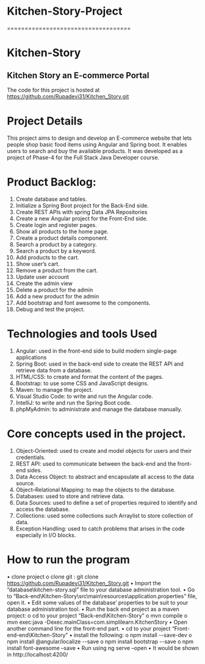 # Kitchen-Story-Project
===================================
# Kitchen-Story

## Kitchen Story an E-commerce Portal

The code for this project is hosted at https://github.com/Rupadevi31/Kitchen_Story.git
# Project Details
This project aims to design and develop an E-commerce website that lets people shop basic food items using Angular and Spring boot. It enables users to search and buy the available products. It was developed as a project of Phase-4 for the Full Stack Java Developer course.
# Product Backlog:
1.	Create database and tables.
2.	Initialize a Spring Boot project for the Back-End side.
3.	Create REST APIs with spring Data JPA Repositories
4.	Create a new Angular project for the Front-End side.
5.	Create login and register pages.
6.	Show all products to the home page.
7.	Create a product details component.
8.	Search a product by a category.
9.	Search a product by a keyword.
10.	Add products to the cart.
11.	Show user’s cart.
12.	Remove a product from the cart.
13.	Update user account
14.	Create the admin view
15.	Delete a product for the admin
16.	Add a new product for the admin
17.	Add bootstrap and font awesome to the components.
18.	Debug and test the project.

# Technologies and tools Used
1.	Angular: used in the front-end side to build modern single-page applications
2.	Spring Boot: used in the back-end side to create the REST API and retrieve data from a database.
3.	HTML/CSS: to create and format the content of the pages.
4.	Bootstrap: to use some CSS and JavaScript designs.
5.	Maven: to manage the project.
6.	Visual Studio Code: to write and run the Angular code.
7.	IntelliJ: to write and run the Spring Boot code.
8.	phpMyAdmin: to administrate and manage the database manually.


# Core concepts used in the project.
1.	Object-Oriented: used to create and model objects for users and their credentials.
2.	REST API: used to communicate between the back-end and the front-end sides.
3.	Data Access Object: to abstract and encapsulate all access to the data source.
4.	Object–Relational Mapping: to map the objects to the database.
5.	Databases: used to store and retrieve data.
6.	Data Sources: used to define a set of properties required to identify and access the database.
7.	Collections: used some collections such Arraylist to store collection of data.
8.	Exception Handling: used to catch problems that arises in the code especially in I/O blocks.
# How to run the program
• clone project
o clone git : git clone https://github.com/Rupadevi31/Kitchen_Story.git
• Import the “database\kitchen-story.sql” file to your database administration tool.
• Go to “Back-end\Kitchen-Story\src\main\resources\application.properties” file, open it.
• Edit some values of the database’ properties to be suit to your database administration tool.
• Run the back end project as a maven project:
o cd to your project “Back-end\Kitchen-Story”
o mvn compile
o mvn exec:java -Dexec.mainClass=com.simplilearn.KitchenStory
• Open another command line for the front-end part.
• cd to your project “Front-end-end\Kitchen-Story”
• install the following:
o npm install --save-dev
o npm install @angular/localize --save
o npm install bootstrap --save
o npm install font-awesome –save
• Run using ng serve –open
• It would be shown in http://localhost:4200/





